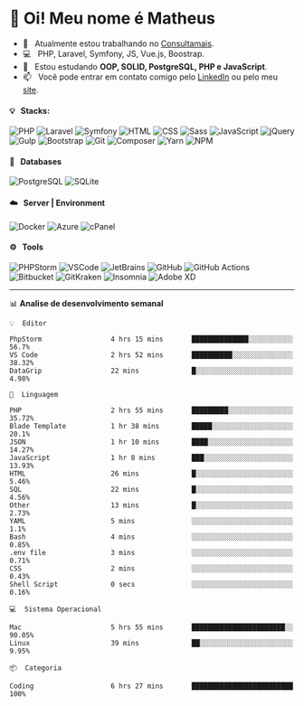 # 👋 Oi! Meu nome é Matheus

- 🔭 &nbsp; Atualmente estou trabalhando no [Consultamais](https://consultamais.com.br/).
- 💻 &nbsp; PHP, Laravel, Symfony, JS, Vue.js, Boostrap.
- 🌱 &nbsp; Estou estudando **OOP, SOLID, PostgreSQL, PHP e JavaScript**.
- 📫 &nbsp; Você pode entrar em contato comigo pelo [LinkedIn](https://www.linkedin.com/in/matheuscamargoxavier/) ou pelo meu [site](https://matheuscamargo.co).

#### 💡 &nbsp; Stacks:
![PHP](https://img.shields.io/badge/-PHP-777BB4?&logo=php&logoColor=FFFFFF)
![Laravel](https://img.shields.io/badge/-Laravel-FF2D20?&logo=laravel&logoColor=FFFFFF)
![Symfony](https://img.shields.io/badge/-Symfony-000000?&logo=symfony&logoColor=FFFFFF)
![HTML](https://img.shields.io/badge/-HTML-E34F26?&logo=html5&logoColor=FFFFFF)
![CSS](https://img.shields.io/badge/-CSS-1572B6?&logo=css3&logoColor=FFFFFF)
![Sass](https://img.shields.io/badge/-Sass-CC6699?&logo=sass&logoColor=FFFFFF)
![JavaScript](https://img.shields.io/badge/-JavaScript-F7DF1E?&logo=javascript&logoColor=FFFFFF)
![jQuery](https://img.shields.io/badge/-jQuery-0769AD?&logo=jquery&logoColor=FFFFFF)
![Gulp](https://img.shields.io/badge/-Gulp-CF4647?&logo=gulp&logoColor=FFFFFF)
![Bootstrap](https://img.shields.io/badge/-Bootstrap-7952B3?&logo=bootstrap&logoColor=FFFFFF)
![Git](https://img.shields.io/badge/-Git-F05032?&logo=git&logoColor=FFFFFF)
![Composer](https://img.shields.io/badge/-Composer-885630?&logo=composer&logoColor=FFFFFF)
![Yarn](https://img.shields.io/badge/-Yarn-2C8EBB?&logo=yarn&logoColor=FFFFFF)
![NPM](https://img.shields.io/badge/-npm-CB3837?&logo=npm&logoColor=FFFFFF)

#### 💾 &nbsp; Databases
![PostgreSQL](https://img.shields.io/badge/-PostgreSQL-336791?&logo=PostgreSQL&logoColor=FFFFFF)
![SQLite](https://img.shields.io/badge/-SQLite-003B57?&logo=SQLite&logoColor=FFFFFF)

#### ☁️ &nbsp; Server | Environment
![Docker](https://img.shields.io/badge/-Docker-2496ED?&logo=docker&logoColor=FFFFFF)
![Azure](https://img.shields.io/badge/-Azure-0089D6?&logo=microsoft%20azure&logoColor=FFFFFF)
![cPanel](https://img.shields.io/badge/-cPanel-FF6C2C?&logo=cpanel&logoColor=FFFFFF)

#### ⚙️ &nbsp; Tools
![PHPStorm](https://img.shields.io/badge/-PHPStorm-000000?&logo=PHPStorm&logoColor=FFFFFF)
![VSCode](https://img.shields.io/badge/-VSCode-007ACC?&logo=Visual%20Studio%20Code&logoColor=FFFFFF) 
![JetBrains](https://img.shields.io/badge/-JetBrains-000000?&logo=jetbrains&logoColor=FFFFFF) 
![GitHub](https://img.shields.io/badge/-GitHub-181717?&logo=github&logoColor=FFFFFF) 
![GitHub Actions](https://img.shields.io/badge/-GitHub%20Actions-181717?&logo=GitHub%20Actions&logoColor=FFFFFF) 
![Bitbucket](https://img.shields.io/badge/-Bitbucket-0052CC?&logo=bitbucket&logoColor=FFFFFF)
![GitKraken](https://img.shields.io/badge/-GitKraken-179287?&logo=GitKraken&logoColor=FFFFFF)
![Insomnia](https://img.shields.io/badge/-Insomnia-5849BE?&logo=Insomnia&logoColor=FFFFFF)
![Adobe XD](https://img.shields.io/badge/-Adobe%20XD-FF61F6?&logo=adobe%20xd&logoColor=FFFFFF) 
_______

📊  **Analise de desenvolvimento semanal**
```text
💡  Editor

PhpStorm                 4 hrs 15 mins       ██████████████░░░░░░░░░░░      56.7%
VS Code                  2 hrs 52 mins       ██████████░░░░░░░░░░░░░░░     38.32%
DataGrip                 22 mins             █░░░░░░░░░░░░░░░░░░░░░░░░      4.98%
```
```text
💬  Linguagem

PHP                      2 hrs 55 mins       █████████░░░░░░░░░░░░░░░░     35.72%
Blade Template           1 hr 38 mins        █████░░░░░░░░░░░░░░░░░░░░      20.1%
JSON                     1 hr 10 mins        ████░░░░░░░░░░░░░░░░░░░░░     14.27%
JavaScript               1 hr 8 mins         ███░░░░░░░░░░░░░░░░░░░░░░     13.93%
HTML                     26 mins             █░░░░░░░░░░░░░░░░░░░░░░░░      5.46%
SQL                      22 mins             █░░░░░░░░░░░░░░░░░░░░░░░░      4.56%
Other                    13 mins             █░░░░░░░░░░░░░░░░░░░░░░░░      2.73%
YAML                     5 mins              ░░░░░░░░░░░░░░░░░░░░░░░░░       1.1%
Bash                     4 mins              ░░░░░░░░░░░░░░░░░░░░░░░░░      0.85%
.env file                3 mins              ░░░░░░░░░░░░░░░░░░░░░░░░░      0.71%
CSS                      2 mins              ░░░░░░░░░░░░░░░░░░░░░░░░░      0.43%
Shell Script             0 secs              ░░░░░░░░░░░░░░░░░░░░░░░░░      0.16%
```
```text
💻  Sistema Operacional

Mac                      5 hrs 55 mins       ███████████████████████░░     90.05%
Linux                    39 mins             ██░░░░░░░░░░░░░░░░░░░░░░░      9.95%
```
```text
📦  Categoria

Coding                   6 hrs 27 mins       █████████████████████████       100%
```
